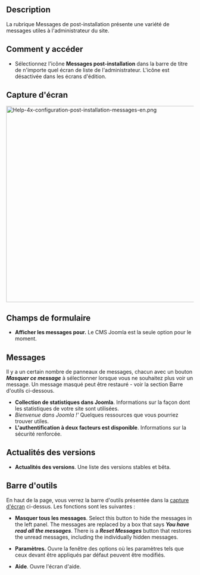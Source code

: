 <!-- Filename: Help4.x:Post-installation_Messages_for_Joomla_CMS / Display title: Messages post-installation pour le CMS Joomla -->

## Description

La rubrique Messages de post-installation présente une variété de
messages utiles à l'administrateur du site.

## Comment y accéder

- Sélectionnez l'icône **Messages post-installation** dans la barre de
  titre de n'importe quel écran de liste de l'administrateur. L'icône
  est désactivée dans les écrans d'édition.

## Capture d'écran

<img
src="https://docs.joomla.org/images/6/6d/Help-4x-configuration-post-installation-messages-en.png"
decoding="async" data-file-width="800" data-file-height="527"
width="800" height="527"
alt="Help-4x-configuration-post-installation-messages-en.png" />

## Champs de formulaire

- **Afficher les messages pour.** Le CMS Joomla est la seule option pour
  le moment.

## Messages

Il y a un certain nombre de panneaux de messages, chacun avec un bouton
***Masquer ce message*** à sélectionner lorsque vous ne souhaitez plus
voir un message. Un message masqué peut être restauré - voir la section
Barre d'outils ci-dessous.

- **Collection de statistiques dans Joomla**. Informations sur la façon
  dont les statistiques de votre site sont utilisées.
- *Bienvenue dans Joomla !'* Quelques ressources que vous pourriez
  trouver utiles.
- **L'authentification à deux facteurs est disponible**. Informations
  sur la sécurité renforcée.

## Actualités des versions

- **Actualités des versions**. Une liste des versions stables et bêta.

## Barre d'outils

En haut de la page, vous verrez la barre d'outils présentée dans la
[capture d'écran](#Capture_d.27.C3.A9cran) ci-dessus. Les fonctions sont
les suivantes :

- **Masquer tous les messages**. Select this button to hide the messages
  in the left panel. The messages are replaced by a box that says ***You
  have read all the messages***. There is a ***Reset Messages*** button
  that restores the unread messages, including the individually hidden
  messages.

<!-- -->

- **Paramètres.** Ouvre la fenêtre des options où les paramètres tels
  que ceux devant être appliqués par défaut peuvent être modifiés.

<!-- -->

- **Aide**. Ouvre l'écran d'aide.

